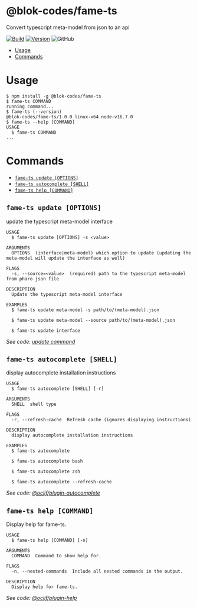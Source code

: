 @blok-codes/fame-ts
=================

Convert typescript meta-model from json to an api

[![Build](https://img.shields.io/github/workflow/status/blok-codes/-blok-codes-fame-ts/main)](https://github.com/blok-codes/-blok-codes-fame-ts)
[![Version](https://img.shields.io/npm/v/-blok-codes-fame-ts.svg)](https://npmjs.org/package/@blok-codes/fame-ts)
![GitHub](https://img.shields.io/github/license/blok-codes/-blok-codes-fame-ts)

<!-- toc -->
* [Usage](#usage)
* [Commands](#commands)
<!-- tocstop -->

# Usage
<!-- usage -->
```sh-session
$ npm install -g @blok-codes/fame-ts
$ fame-ts COMMAND
running command...
$ fame-ts (--version)
@blok-codes/fame-ts/1.0.0 linux-x64 node-v16.7.0
$ fame-ts --help [COMMAND]
USAGE
  $ fame-ts COMMAND
...
```
<!-- usagestop -->

# Commands
<!-- commands -->
* [`fame-ts update [OPTIONS]`](#fame-ts-update-options)
* [`fame-ts autocomplete [SHELL]`](#fame-ts-autocomplete-shell)
* [`fame-ts help [COMMAND]`](#fame-ts-help-command)

## `fame-ts update [OPTIONS]`

update the typescript meta-model interface

```
USAGE
  $ fame-ts update [OPTIONS] -s <value>

ARGUMENTS
  OPTIONS  (interface|meta-model) which option to update (updating the meta-model will update the interface as well)

FLAGS
  -s, --source=<value>  (required) path to the typescript meta-model from pharo json file

DESCRIPTION
  Update the typescript meta-model interface

EXAMPLES
  $ fame-ts update meta-model -s path/to/(meta-model).json

  $ fame-ts update meta-model --source path/to/(meta-model).json

  $ fame-ts update interface
```

_See code: [update command](app/Console/update.ts)_

## `fame-ts autocomplete [SHELL]`

display autocomplete installation instructions

```
USAGE
  $ fame-ts autocomplete [SHELL] [-r]

ARGUMENTS
  SHELL  shell type

FLAGS
  -r, --refresh-cache  Refresh cache (ignores displaying instructions)

DESCRIPTION
  display autocomplete installation instructions

EXAMPLES
  $ fame-ts autocomplete

  $ fame-ts autocomplete bash

  $ fame-ts autocomplete zsh

  $ fame-ts autocomplete --refresh-cache
```

_See code: [@oclif/plugin-autocomplete](https://github.com/oclif/plugin-autocomplete/blob/v1.2.0/src/commands/autocomplete/index.ts)_

## `fame-ts help [COMMAND]`

Display help for fame-ts.

```
USAGE
  $ fame-ts help [COMMAND] [-n]

ARGUMENTS
  COMMAND  Command to show help for.

FLAGS
  -n, --nested-commands  Include all nested commands in the output.

DESCRIPTION
  Display help for fame-ts.
```

_See code: [@oclif/plugin-help](https://github.com/oclif/plugin-help/blob/v5.1.11/src/commands/help.ts)_
<!-- commandsstop -->
